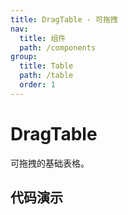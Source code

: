 ```yaml
---
title: DragTable - 可拖拽
nav:
  title: 组件
  path: /components
group:
  title: Table
  path: /table
  order: 1
---
```


# DragTable

可拖拽的基础表格。

## 代码演示

<code src="./demos/demo1.tsx" />

